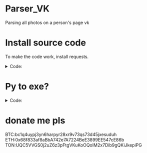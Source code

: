 # Parser_VK
Parsing all photos on a person's page vk
# Install source code
To make the code work, install requests.
<details> <summary>Code:</summary> <pre> <code>pip install requests</code> </pre> </details>

# Py to exe?
<details> <summary>Code:</summary> <pre><code>pip install requests
pip install auto-py-to-exe
auto-py-to-exe </code> </pre> </details>

# donate me pls  
BTC:bc1q4uypj3yn6harpyr28xr9v73qs73d45jxesuduh  
ETH:0x68f833af8aBbA742e7A7224BeE3899EE547cE86b  
TON:UQC5VVGS0j2uZ6z3pFtgVKuKoOQoIM2x7Dib9gQKiJkepiPG
